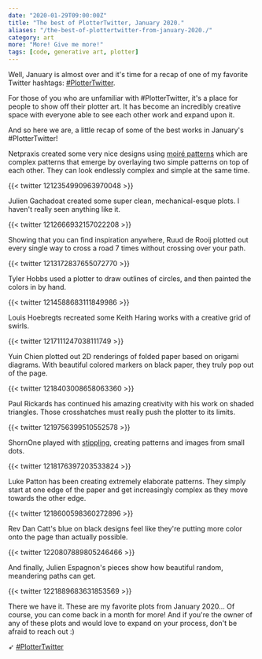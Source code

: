```yaml
---
date: "2020-01-29T09:00:00Z"
title: "The best of PlotterTwitter, January 2020."
aliases: "/the-best-of-plottertwitter-from-january-2020./"
category: art
more: "More! Give me more!"
tags: [code, generative art, plotter]
---
```


Well, January is almost over and it's time for a recap of one of my favorite Twitter hashtags: [#PlotterTwitter](https://twitter.com/search?q=plottertwitter&src=typed_query).

For those of you who are unfamiliar with #PlotterTwitter, it's a place for people to show off their plotter art. It has become an incredibly creative space with everyone able to see each other work and expand upon it.

And so here we are, a little recap of some of the best works in January's #PlotterTwitter!

Netpraxis created some very nice designs using [moiré patterns](https://en.wikipedia.org/wiki/Moir%C3%A9_pattern) which are complex patterns that emerge by overlaying two simple patterns on top of each other. They can look endlessly complex and simple at the same time.

{{< twitter 1212354990963970048 >}}

Julien Gachadoat created some super clean, mechanical-esque plots. I haven't really seen anything like it.

{{< twitter 1212666932157022208 >}}

Showing that you can find inspiration anywhere, Ruud de Rooij plotted out every single way to cross a road 7 times without crossing over your path.

{{< twitter 1213172837655072770 >}}

Tyler Hobbs used a plotter to draw outlines of circles, and then painted the colors in by hand.

{{< twitter 1214588683111849986 >}}

Louis Hoebregts recreated some Keith Haring works with a creative grid of swirls.

{{< twitter 1217111247038111749 >}}

Yuin Chien plotted out 2D renderings of folded paper based on origami diagrams. With beautiful colored markers on black paper, they truly pop out of the page.

{{< twitter 1218403008658063360 >}}

<!--more-->

Paul Rickards has continued his amazing creativity with his work on shaded triangles. Those crosshatches must really push the plotter to its limits.

{{< twitter 1219756399510552578 >}}

ShornOne played with [stippling](https://en.wikipedia.org/wiki/Stippling), creating patterns and images from small dots.

{{< twitter 1218176397203533824 >}}

Luke Patton has been creating extremely elaborate patterns. They simply start at one edge of the paper and get increasingly complex as they move towards the other edge.

{{< twitter 1218600598360272896 >}}

Rev Dan Catt's blue on black designs feel like they're putting more color onto the page than actually possible.

{{< twitter 1220807889805246466 >}}

And finally, Julien Espagnon's pieces show how beautiful random, meandering paths can get.

{{< twitter 1221889683631853569 >}}

There we have it. These are my favorite plots from January 2020... Of course, you can come back in a month for more! And if you're the owner of any of these plots and would love to expand on your process, don't be afraid to reach out :)

➶ [#PlotterTwitter](https://twitter.com/search?q=plottertwitter&src=typed_query)
